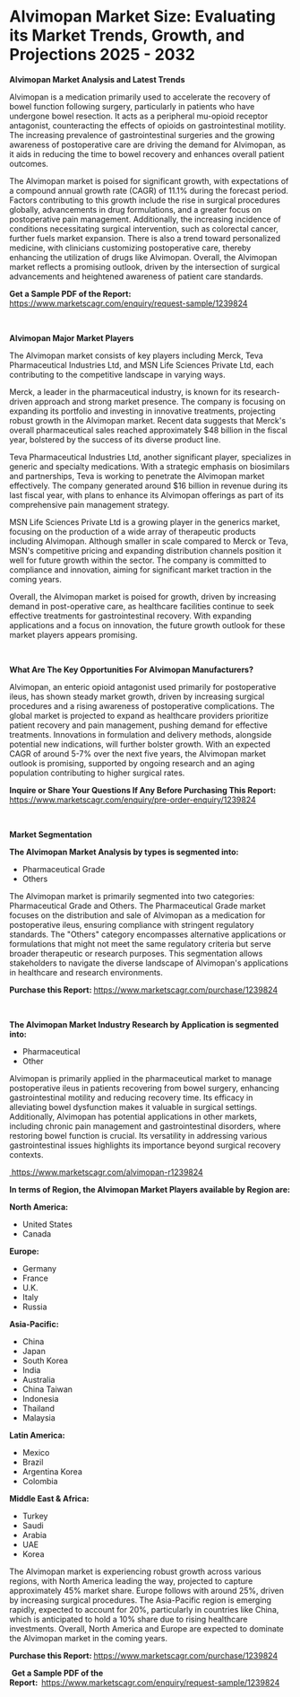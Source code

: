 <p><h1>Alvimopan Market Size: Evaluating its Market Trends, Growth, and Projections 2025 - 2032</h1></p><p><strong>Alvimopan Market Analysis and Latest Trends</strong></p>
<p><p>Alvimopan is a medication primarily used to accelerate the recovery of bowel function following surgery, particularly in patients who have undergone bowel resection. It acts as a peripheral mu-opioid receptor antagonist, counteracting the effects of opioids on gastrointestinal motility. The increasing prevalence of gastrointestinal surgeries and the growing awareness of postoperative care are driving the demand for Alvimopan, as it aids in reducing the time to bowel recovery and enhances overall patient outcomes.</p><p>The Alvimopan market is poised for significant growth, with expectations of a compound annual growth rate (CAGR) of 11.1% during the forecast period. Factors contributing to this growth include the rise in surgical procedures globally, advancements in drug formulations, and a greater focus on postoperative pain management. Additionally, the increasing incidence of conditions necessitating surgical intervention, such as colorectal cancer, further fuels market expansion. There is also a trend toward personalized medicine, with clinicians customizing postoperative care, thereby enhancing the utilization of drugs like Alvimopan. Overall, the Alvimopan market reflects a promising outlook, driven by the intersection of surgical advancements and heightened awareness of patient care standards.</p></p>
<p><strong>Get a Sample PDF of the Report:&nbsp;</strong> <a href="https://www.marketscagr.com/enquiry/request-sample/1239824?utm_campaign=2958&utm_medium=2&utm_source=Github&utm_content=ia&utm_term=19042025&utm_id=alvimopan">https://www.marketscagr.com/enquiry/request-sample/1239824</a></p>
<p>&nbsp;</p>
<p><strong>Alvimopan Major Market Players</strong></p>
<p><p>The Alvimopan market consists of key players including Merck, Teva Pharmaceutical Industries Ltd, and MSN Life Sciences Private Ltd, each contributing to the competitive landscape in varying ways.</p><p>Merck, a leader in the pharmaceutical industry, is known for its research-driven approach and strong market presence. The company is focusing on expanding its portfolio and investing in innovative treatments, projecting robust growth in the Alvimopan market. Recent data suggests that Merck's overall pharmaceutical sales reached approximately $48 billion in the fiscal year, bolstered by the success of its diverse product line.</p><p>Teva Pharmaceutical Industries Ltd, another significant player, specializes in generic and specialty medications. With a strategic emphasis on biosimilars and partnerships, Teva is working to penetrate the Alvimopan market effectively. The company generated around $16 billion in revenue during its last fiscal year, with plans to enhance its Alvimopan offerings as part of its comprehensive pain management strategy.</p><p>MSN Life Sciences Private Ltd is a growing player in the generics market, focusing on the production of a wide array of therapeutic products including Alvimopan. Although smaller in scale compared to Merck or Teva, MSN's competitive pricing and expanding distribution channels position it well for future growth within the sector. The company is committed to compliance and innovation, aiming for significant market traction in the coming years.</p><p>Overall, the Alvimopan market is poised for growth, driven by increasing demand in post-operative care, as healthcare facilities continue to seek effective treatments for gastrointestinal recovery. With expanding applications and a focus on innovation, the future growth outlook for these market players appears promising.</p></p>
<p>&nbsp;</p>
<p><strong>What Are The Key Opportunities For Alvimopan Manufacturers?</strong></p>
<p><p>Alvimopan, an enteric opioid antagonist used primarily for postoperative ileus, has shown steady market growth, driven by increasing surgical procedures and a rising awareness of postoperative complications. The global market is projected to expand as healthcare providers prioritize patient recovery and pain management, pushing demand for effective treatments. Innovations in formulation and delivery methods, alongside potential new indications, will further bolster growth. With an expected CAGR of around 5-7% over the next five years, the Alvimopan market outlook is promising, supported by ongoing research and an aging population contributing to higher surgical rates.</p></p>
<p><strong>Inquire or Share Your Questions If Any Before Purchasing This Report:</strong> <a href="https://www.marketscagr.com/enquiry/pre-order-enquiry/1239824?utm_campaign=2958&utm_medium=2&utm_source=Github&utm_content=ia&utm_term=19042025&utm_id=alvimopan">https://www.marketscagr.com/enquiry/pre-order-enquiry/1239824</a></p>
<p>&nbsp;</p>
<p><strong>Market Segmentation</strong></p>
<p><strong>The Alvimopan Market Analysis by types is segmented into:</strong></p>
<p><ul><li>Pharmaceutical Grade</li><li>Others</li></ul></p>
<p><p>The Alvimopan market is primarily segmented into two categories: Pharmaceutical Grade and Others. The Pharmaceutical Grade market focuses on the distribution and sale of Alvimopan as a medication for postoperative ileus, ensuring compliance with stringent regulatory standards. The "Others" category encompasses alternative applications or formulations that might not meet the same regulatory criteria but serve broader therapeutic or research purposes. This segmentation allows stakeholders to navigate the diverse landscape of Alvimopan's applications in healthcare and research environments.</p></p>
<p><strong>Purchase this Report:&nbsp;</strong><a href="https://www.marketscagr.com/purchase/1239824?utm_campaign=2958&utm_medium=2&utm_source=Github&utm_content=ia&utm_term=19042025&utm_id=alvimopan">https://www.marketscagr.com/purchase/1239824</a></p>
<p>&nbsp;</p>
<p><strong>The Alvimopan Market Industry Research by Application is segmented into:</strong></p>
<p><ul><li>Pharmaceutical</li><li>Other</li></ul></p>
<p><p>Alvimopan is primarily applied in the pharmaceutical market to manage postoperative ileus in patients recovering from bowel surgery, enhancing gastrointestinal motility and reducing recovery time. Its efficacy in alleviating bowel dysfunction makes it valuable in surgical settings. Additionally, Alvimopan has potential applications in other markets, including chronic pain management and gastrointestinal disorders, where restoring bowel function is crucial. Its versatility in addressing various gastrointestinal issues highlights its importance beyond surgical recovery contexts.</p></p>
<p><a href="https://www.marketscagr.com/alvimopan-r1239824?utm_campaign=2958&utm_medium=2&utm_source=Github&utm_content=ia&utm_term=19042025&utm_id=alvimopan">&nbsp;https://www.marketscagr.com/alvimopan-r1239824</a></p>
<p><strong>In terms of Region, the Alvimopan Market Players available by Region are:</strong></p>
<p>
    <p> <strong> North America: </strong>
        <ul>
            <li>United States</li>
            <li>Canada</li>
        </ul>
        </p> 
    <p> <strong> Europe: </strong>
        <ul>
            <li>Germany</li>
            <li>France</li>
            <li>U.K.</li>
            <li>Italy</li>
            <li>Russia</li>
        </ul>
        </p> 
    <p> <strong> Asia-Pacific: </strong>
        <ul>
            <li>China</li>
            <li>Japan</li>
            <li>South Korea</li>
            <li>India</li>
            <li>Australia</li>
            <li>China Taiwan</li>
            <li>Indonesia</li>
            <li>Thailand</li>
            <li>Malaysia</li>
        </ul>
        </p> 
    <p> <strong> Latin America: </strong>
        <ul>
            <li>Mexico</li>
            <li>Brazil</li>
            <li>Argentina Korea</li>
            <li>Colombia</li>
        </ul>
        </p> 
    <p> <strong> Middle East & Africa: </strong>
        <ul>
            <li>Turkey</li>
            <li>Saudi</li>
            <li>Arabia</li>
            <li>UAE</li>
            <li>Korea</li>
        </ul>
    </p>
    </p>
<p><p>The Alvimopan market is experiencing robust growth across various regions, with North America leading the way, projected to capture approximately 45% market share. Europe follows with around 25%, driven by increasing surgical procedures. The Asia-Pacific region is emerging rapidly, expected to account for 20%, particularly in countries like China, which is anticipated to hold a 10% share due to rising healthcare investments. Overall, North America and Europe are expected to dominate the Alvimopan market in the coming years.</p></p>
<p><strong>Purchase this Report: </strong><a href="https://www.marketscagr.com/purchase/1239824?utm_campaign=2958&utm_medium=2&utm_source=Github&utm_content=ia&utm_term=19042025&utm_id=alvimopan">https://www.marketscagr.com/purchase/1239824</a></p>
<p>&nbsp;<strong>Get a Sample PDF of the Report:&nbsp;&nbsp;</strong><a href="https://www.marketscagr.com/enquiry/request-sample/1239824?utm_campaign=2958&utm_medium=2&utm_source=Github&utm_content=ia&utm_term=19042025&utm_id=alvimopan">https://www.marketscagr.com/enquiry/request-sample/1239824</a></p>
<p><strong></strong></p>
<p><p></p><p></p><p></p></p>